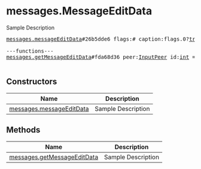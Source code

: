 # messages.MessageEditData

Sample Description

<pre>
<a href="../constructor/messages.messageEditData.md">messages.messageEditData</a>#26b5dde6 flags:# caption:flags.0?<a href="../type/true.md">true</a> = <a href="../type/messages.MessageEditData.md">messages.MessageEditData</a>;

---functions---
<a href="../method/messages.getMessageEditData.md">messages.getMessageEditData</a>#fda68d36 peer:<a href="../type/InputPeer.md">InputPeer</a> id:<a href="../type/int.md">int</a> = <a href="../type/messages.MessageEditData.md">messages.MessageEditData</a>;

</pre>

## Constructors

| Name | Description |
|------|-------------|
| [messages.messageEditData](../constructor/messages.messageEditData.md) | Sample Description |

## Methods

| Name | Description |
|------|-------------|
| [messages.getMessageEditData](../method/messages.getMessageEditData.md) | Sample Description |
